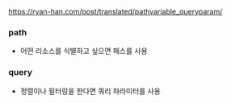 https://ryan-han.com/post/translated/pathvariable_queryparam/

### path 
- 어떤 리소스를 식별하고 싶으면 패스를 사용

### query
- 정렬이나 필터링을 한다면 쿼리 파라미터를 사용
